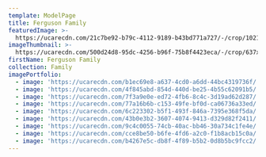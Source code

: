 ```yaml
---
template: ModelPage
title: Ferguson Family
featuredImage: >-
  https://ucarecdn.com/21c7be92-b79c-4112-9189-b43bd771a727/-/crop/1021x372/0,76/-/preview/
imageThumbnail: >-
  https://ucarecdn.com/500d24d8-95dc-4256-b96f-75b8f4423eca/-/crop/637x693/143,0/-/preview/
firstName: Ferguson Family
collection: Family
imagePortfolio:
  - image: 'https://ucarecdn.com/b1ec69e8-a637-4cd0-a6dd-44bc4319736f/'
  - image: 'https://ucarecdn.com/4f845abd-854d-440d-be25-4b55c62091b5/'
  - image: 'https://ucarecdn.com/7f3a9e0e-ed72-4fb6-8c4c-3d19ad62d287/'
  - image: 'https://ucarecdn.com/77a16b6b-c153-49fe-bf0d-ca06736a33ed/'
  - image: 'https://ucarecdn.com/6c223302-b5f1-493f-846a-7395e368f5da/'
  - image: 'https://ucarecdn.com/43b0e3b2-3607-4074-9413-d329d82f2411/'
  - image: 'https://ucarecdn.com/9c4c0055-74cb-40ac-bb46-30a734c1fe4e/'
  - image: 'https://ucarecdn.com/cce8be50-b6fe-4fd6-a2c0-f1b8acb15c0a/'
  - image: 'https://ucarecdn.com/b4267e5c-db8f-4f89-b5b2-0d8b5bc9fcc2/'
---
```


